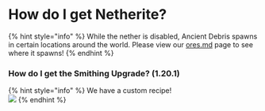 # How do I get Netherite?

{% hint style="info" %}
While the nether is disabled, Ancient Debris spawns in certain locations around the world. Please view our [ores.md](../guides/ores.md "mention") page to see where it spawns!
{% endhint %}

### How do I get the Smithing Upgrade? (1.20.1)

&#x20;

{% hint style="info" %}
We have a custom recipe!\
![](<..gitbook/assets/smithingupgrade.png>)
{% endhint %}
